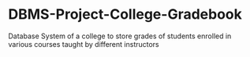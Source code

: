 # DBMS-Project-College-Gradebook
Database System of a college to store grades of students enrolled in various courses taught by different instructors
